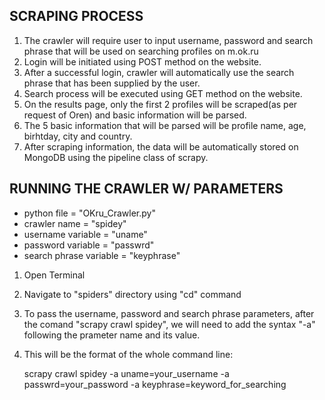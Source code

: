 ## SCRAPING PROCESS

1. The crawler will require user to input username, password and search phrase that will be used on searching profiles on m.ok.ru
2. Login will be initiated using POST method on the website.
3. After a successful login, crawler will automatically use the search phrase that has been supplied by the user.
4. Search process will be executed using GET method on the website.
5. On the results page, only the first 2 profiles will be scraped(as per request of Oren) and basic information will be parsed.
6. The 5 basic information that will be parsed will be profile name, age, birhtday, city and country.
7. After scraping information, the data will be automatically stored on MongoDB using the pipeline class of scrapy.

## RUNNING THE CRAWLER W/ PARAMETERS
* python file = "OKru_Crawler.py"
* crawler name = "spidey"
* username variable = "uname"
* password variable = "passwrd"
* search phrase variable = "keyphrase"

1. Open Terminal
2. Navigate to "spiders" directory using "cd" command
3. To pass the username, password and search phrase parameters, after the comand "scrapy crawl spidey", we will need to add the syntax "-a" following the prameter name and its value.

2. This will be the format of the whole command line:
	
	scrapy crawl spidey -a uname=your_username -a passwrd=your_password -a keyphrase=keyword_for_searching
